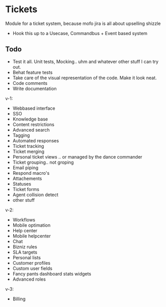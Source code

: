 Tickets
=======

Module for a ticket system, because mofo jira is all about upselling shizzle

- Hook this up to a Usecase, Commandbus + Event based system


Todo
---

- Test it all. Unit tests, Mocking.. uhm and whatever other stuff I can try out.
- Behat feature tests
- Take care of the visual representation of the code. Make it look neat.
- Code comments
- Write documentation


v-1:
- Webbased interface
- SSO
- Knowledge base
- Content restrictions
- Advanced search
- Tagging
- Automated responses
- Ticket tracking
- Ticket merging
- Personal ticket views .. or managed by the dance commander
- Ticket grouping.. not groping
- Email piping
- Respond macro's
- Attachements
- Statuses
- Ticket forms
- Agent collision detect
 - other stuff

v-2:
- Workflows
- Mobile optimation
- Help center
- Mobile helpcenter
- Chat
- Bizniz rules
- SLA targets
- Personal lists
- Customer profiles
- Custom user fields
- Fancy pants dashboard stats widgets
- Advanced roles

v-3:
- Billing
